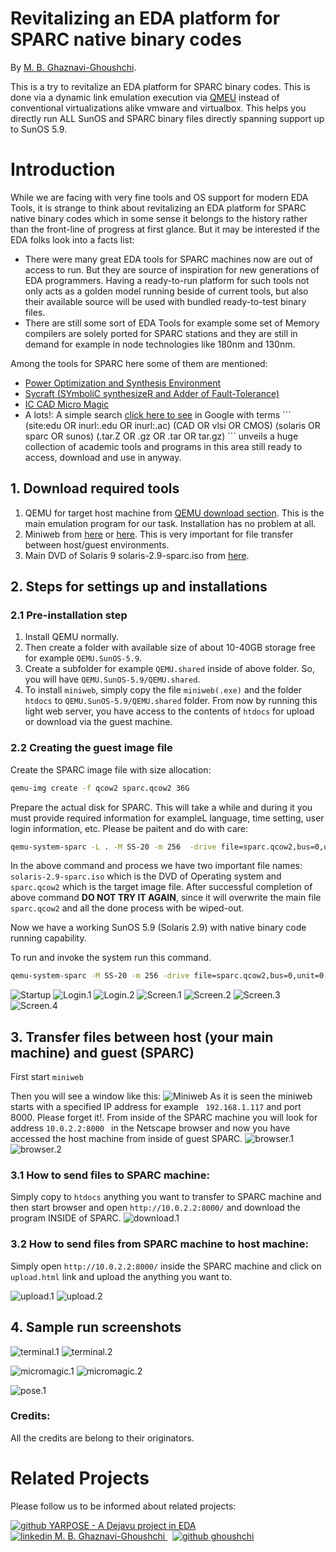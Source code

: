 # Revitalizing an EDA platform for SPARC native binary codes

By [M. B. Ghaznavi-Ghoushchi](https://github.com/ghoushchi).

This is a try to revitalize an EDA platform for SPARC binary codes. This is done via a dynamic link emulation execution via [QMEU](https://www.qemu.org/) instead of conventional virtualizations alike vmware and virtualbox. This helps you directly run ALL SunOS and SPARC binary files directly spanning support up to SunOS 5.9.

# Introduction
While we are facing with very fine tools and OS support for modern EDA Tools, it is strange to think about revitalizing an EDA platform for SPARC native binary codes which in some sense it belongs to the history rather than the front-line of progress at first glance. But it may be interested if the EDA folks look into a facts list:

* There were many great EDA tools for SPARC machines now are out of access to run. But they are source of inspiration for new generations of EDA programmers. Having a ready-to-run platform for such tools not only acts as a golden model running beside of current tools, but also their available source will be used with bundled ready-to-test binary files.
* There are still some sort of EDA Tools for example some set of Memory compilers are solely ported for SPARC stations and they are still in demand for example in node technologies like 180nm and 130nm.

Among the tools for SPARC here some of them are mentioned:
* [Power Optimization and Synthesis Environment](https://mpedram.com/~pose/) 
* [Sycraft (SYmboliC synthesizeR and Adder of Fault-Tolerance)](http://www.cse.msu.edu/~sandeep/sycraft/)
* [IC CAD Micro Magic](https://sourceforge.net/projects/mmi-pd/support)
* A lots!: A simple search [click here to see](https://www.google.com/search?q=(site%3Aedu+OR+inurl%3A.edu+OR+inurl%3A.ac)+(CAD+OR+vlsi+OR+CMOS)+(solaris+OR+sparc+OR+sunos)+(.tar.Z+OR+.gz+OR+.tar+OR+tar.gz)) in Google with terms ```  (site:edu OR inurl:.edu OR inurl:.ac) (CAD OR vlsi OR CMOS) (solaris OR sparc OR sunos) (.tar.Z OR .gz OR .tar OR tar.gz)  ``` unveils a huge collection of academic tools and programs in this area still ready to access, download and use in anyway.

## 1. Download required tools
1. QEMU for target host machine from [QEMU download section](https://www.qemu.org/download/). This is the main emulation program for our task. Installation has no problem at all.
2. Miniweb from [here](https://github.com/avih/miniweb) or [here](https://sourceforge.net/projects/miniweb/). This is very important for file transfer between host/guest environments. 
3. Main DVD of Solaris 9 solaris-2.9-sparc.iso from [here](http://www.w6rz.net/solaris-2.9-sparc.iso).


## 2. Steps for settings up and installations 
### 2.1 Pre-installation step

1. Install QEMU normally.
2.  Then create a folder with available size of about 10-40GB storage free for example ```QEMU.SunOS-5.9```. 
3. Create a subfolder for example ```QEMU.shared``` inside of above folder. So, you will have  ```QEMU.SunOS-5.9/QEMU.shared```.
3. To install ```miniweb```, simply copy the file ```miniweb(.exe)``` and the folder ```htdocs``` to ```QEMU.SunOS-5.9/QEMU.shared``` folder. From now by running this light web server, you have access to the contents of ```htdocs``` for upload or download via the guest machine. 


### 2.2 Creating the guest image file
Create the SPARC image file with size allocation:
```bash
qemu-img create -f qcow2 sparc.qcow2 36G
```
Prepare the actual disk for SPARC. This will take a while and during it you must provide required information for exampleL language, time setting, user login information, etc. Please be paitent and do with care:

```bash
qemu-system-sparc -L . -M SS-20 -m 256  -drive file=sparc.qcow2,bus=0,unit=0,media=disk -drive file=solaris-2.9-sparc.iso,bus=0,unit=2,media=cdrom,readonly=on
```
In the above command and process we have two important file names: ``` solaris-2.9-sparc.iso``` which is the DVD of Operating system and ```sparc.qcow2``` which is the target image file. After successful completion of above command **DO NOT TRY IT AGAIN**, since it will overwrite the main file ```sparc.qcow2``` and all the done process with be wiped-out.

Now we have a working SunOS 5.9 (Solaris 2.9) with native binary code running capability.

To run and invoke the system run this command.
```bash
qemu-system-sparc -M SS-20 -m 256 -drive file=sparc.qcow2,bus=0,unit=0,media=disk
```
![Startup](media/startup.png)
![Login.1](media/login.1.png)
![Login.2](media/login.2.png)
![Screen.1](media/screen.1.png)
![Screen.2](media/screen.2.png)
![Screen.3](media/screen.3.png)
![Screen.4](media/screen.4.png)

## 3. Transfer files between host (your main machine) and guest (SPARC)
First start ``` miniweb ```

Then you will see a window like this:
![Miniweb](media/miniweb.png)
As it is seen the miniweb starts with a specified IP address for example ``` 192.168.1.117``` and port 8000. Please forget it!. From inside of the SPARC machine you will look for address ```10.0.2.2:8000 ``` in the Netscape browser and now you have accessed the host machine from inside of guest SPARC.
![browser.1](media/browser.1.png)
![browser.2](media/browser.2.png)

### 3.1 How to send files to SPARC machine:
Simply copy to ```htdocs``` anything you want to transfer to SPARC machine and then start browser and open ```http://10.0.2.2:8000/``` and download the program INSIDE of SPARC.
![download.1](media/download.1.png)

### 3.2 How to send files from SPARC machine to host machine:
Simply open ```http://10.0.2.2:8000/``` inside the SPARC machine and click on ```upload.html``` link and upload the anything you want to.

![upload.1](media/upload.1.png)
![upload.2](media/upload.2.png)

## 4. Sample run screenshots

![terminal.1](media/terminal.1.png)
![terminal.2](media/terminal.2.png)

![micromagic.1](media/micromagic.1.png)
![micromagic.2](media/micromagic.2.png)

![pose.1](media/pose.1.png)




### Credits:
All the credits are belong to their originators.

# Related Projects
Please follow us to be informed about related projects:


<p>
<a href="https://github.com/yarpose" rel="nofollow noreferrer">
    <img src="media/GH.png" alt="github"> YARPOSE - A Dejavu project in EDA
  </a><br>
  <a href="https://www.linkedin.com/in/ghaznavi-ghoushchi" rel="nofollow noreferrer">
    <img src="media/LI.png" alt="linkedin"> M. B. Ghaznavi-Ghoushchi
  </a> &nbsp; 
  <a href="https://github.com/ghoushchi" rel="nofollow noreferrer">
    <img src="media/GH.png" alt="github"> ghoushchi
  </a>
</p>







